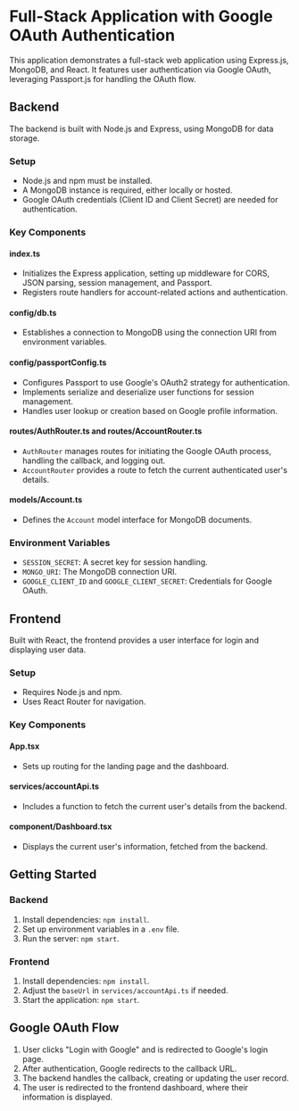 # Full-Stack Application with Google OAuth Authentication

This application demonstrates a full-stack web application using Express.js, MongoDB, and React. It features user authentication via Google OAuth, leveraging Passport.js for handling the OAuth flow.

## Backend

The backend is built with Node.js and Express, using MongoDB for data storage.

### Setup

- Node.js and npm must be installed.
- A MongoDB instance is required, either locally or hosted.
- Google OAuth credentials (Client ID and Client Secret) are needed for authentication.

### Key Components

#### index.ts

- Initializes the Express application, setting up middleware for CORS, JSON parsing, session management, and Passport.
- Registers route handlers for account-related actions and authentication.

#### config/db.ts

- Establishes a connection to MongoDB using the connection URI from environment variables.

#### config/passportConfig.ts

- Configures Passport to use Google's OAuth2 strategy for authentication.
- Implements serialize and deserialize user functions for session management.
- Handles user lookup or creation based on Google profile information.

#### routes/AuthRouter.ts and routes/AccountRouter.ts

- `AuthRouter` manages routes for initiating the Google OAuth process, handling the callback, and logging out.
- `AccountRouter` provides a route to fetch the current authenticated user's details.

#### models/Account.ts

- Defines the `Account` model interface for MongoDB documents.

### Environment Variables

- `SESSION_SECRET`: A secret key for session handling.
- `MONGO_URI`: The MongoDB connection URI.
- `GOOGLE_CLIENT_ID` and `GOOGLE_CLIENT_SECRET`: Credentials for Google OAuth.

## Frontend

Built with React, the frontend provides a user interface for login and displaying user data.

### Setup

- Requires Node.js and npm.
- Uses React Router for navigation.

### Key Components

#### App.tsx

- Sets up routing for the landing page and the dashboard.

#### services/accountApi.ts

- Includes a function to fetch the current user's details from the backend.

#### component/Dashboard.tsx

- Displays the current user's information, fetched from the backend.

## Getting Started

### Backend

1. Install dependencies: `npm install`.
2. Set up environment variables in a `.env` file.
3. Run the server: `npm start`.

### Frontend

1. Install dependencies: `npm install`.
2. Adjust the `baseUrl` in `services/accountApi.ts` if needed.
3. Start the application: `npm start`.

## Google OAuth Flow

1. User clicks "Login with Google" and is redirected to Google's login page.
2. After authentication, Google redirects to the callback URL.
3. The backend handles the callback, creating or updating the user record.
4. The user is redirected to the frontend dashboard, where their information is displayed.
